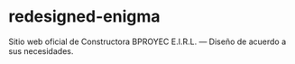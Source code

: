 # redesigned-enigma
Sitio web oficial de Constructora BPROYEC E.I.R.L. — Diseño de acuerdo a sus necesidades.
